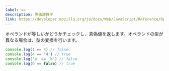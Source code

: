 ```yaml
---
label: ==
description: 等価演算子
link: https://developer.mozilla.org/ja/docs/Web/JavaScript/Reference/Operators/Equality
---
```


オペランドが等しいかどうかチェックし、真偽値を返します。オペランドの型が異なる場合は、型の変換を行います。

```typescript
console.log(1 == 4) // false
console.log(4 == '4') // true
console.log('a' == 'b') // false
console.log(0 == false) // true
```
